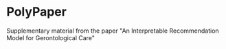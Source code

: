 # PolyPaper
Supplementary material from the paper "An Interpretable Recommendation Model for Gerontological Care"
